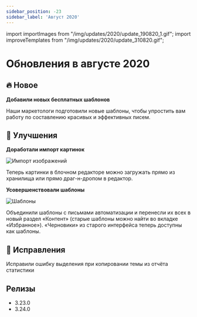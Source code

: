 ```yaml
---
sidebar_position: -23
sidebar_label: 'Август 2020'
---
```


import importImages from "/img/updates/2020/update_190820_1.gif";
import improveTemplates from "/img/updates/2020/update_310820.gif";

# Обновления в августе 2020

## 🔥 Новое

**Добавили новых бесплатных шаблонов**

Наши маркетологи подготовили новые шаблоны, чтобы упростить вам работу по составлению красивых и эффективных писем.

## 🚀 Улучшения

**Доработали импорт картинок**

<p align="left">
    <img src={importImages} alt="Импорт изображений" />
</p>

Теперь картинки в блочном редакторе можно загружать прямо из хранилища или прямо драг-н-дропом в редактор.

**Усовершенствовали шаблоны**

<p align="left">
    <img src={improveTemplates} alt="Шаблоны" />
</p>

Объединили шаблоны с письмами автоматизации и перенесли их всех в новый раздел «Контент» (старые шаблоны можно найти во вкладке «Избранное»). «Черновики» из старого интерфейса теперь доступны как шаблоны.

## 🐛 Исправления

Исправили ошибку выделения при копировании темы из отчёта статистики

## Релизы

- 3.23.0
- 3.24.0
